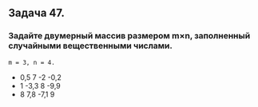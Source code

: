 ## Задача 47. 
### Задайте двумерный массив размером m×n, заполненный случайными вещественными числами.

` m = 3, n = 4. `

* 0,5 7 -2 -0,2
* 1 -3,3 8 -9,9
* 8 7,8 -7,1 9


